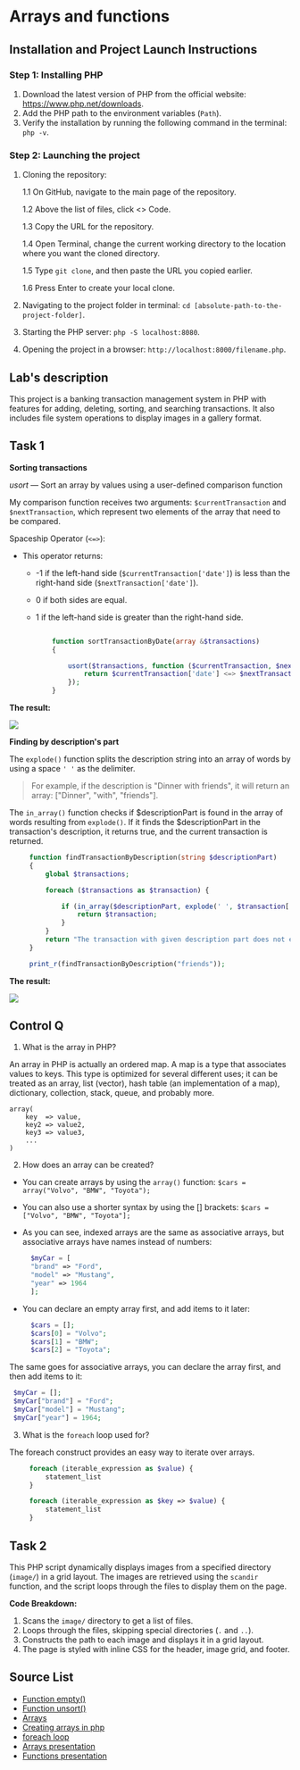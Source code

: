 # Arrays and functions

## Installation and Project Launch Instructions
 
### Step 1: Installing PHP 

1. Download the latest version of PHP from the official website: https://www.php.net/downloads.
2. Add the PHP path to the environment variables (`Path`).
3. Verify the installation by running the following command in the terminal: `php -v`.

### Step 2: Launching the project

1. Cloning the repository:

   1.1 On GitHub, navigate to the main page of the repository.

   1.2 Above the list of files, click <> Code.
   
   1.3 Copy the URL for the repository.

   1.4 Open Terminal, сhange the current working directory to the location where you want the cloned directory.

   1.5 Type `git clone`, and then paste the URL you copied earlier.

   1.6 Press Enter to create your local clone.
   
2. Navigating to the project folder in terminal: `cd [absolute-path-to-the-project-folder]`.
3. Starting the PHP server: `php -S localhost:8080`.
4. Opening the project in a browser: `http://localhost:8000/filename.php`.

## Lab's description 

This project is a banking transaction management system in PHP with features for adding, deleting, sorting, and searching transactions. It also includes file system operations to display images in a gallery format.

## Task 1

**Sorting transactions**

*usort* — Sort an array by values using a user-defined comparison function

My comparison function receives two arguments: `$currentTransaction` and `$nextTransaction`, which represent two elements of the array that need to be compared.

Spaceship Operator (`<=>`):
- This operator returns:
  - -1 if the left-hand side (`$currentTransaction['date']`) is less than the right-hand side (`$nextTransaction['date']`).
  - 0 if both sides are equal.
  - 1 if the left-hand side is greater than the right-hand side.

    ```php
    
        function sortTransactionByDate(array &$transactions)
        {

            usort($transactions, function ($currentTransaction, $nextTransaction) {
                return $currentTransaction['date'] <=> $nextTransaction['date'];
            });
        }
    
    ```

**The result:**

  <img src="docs-images/sorting.png">

**Finding by description's part**

The `explode()` function splits the description string into an array of words by using a space `' '` as the delimiter. 

>For example, if the description is "Dinner with friends", it will return an array: 
>["Dinner", "with", "friends"].

The `in_array()` function checks if $descriptionPart is found in the array of words resulting from `explode()`. If it finds the $descriptionPart in the transaction's description, it returns true, and the current transaction is returned.

   ```php
        function findTransactionByDescription(string $descriptionPart)
        {
            global $transactions;

            foreach ($transactions as $transaction) {

                if (in_array($descriptionPart, explode(' ', $transaction['description']))) {
                    return $transaction;
                }
            }
            return "The transaction with given description part does not exist!";
        }

        print_r(findTransactionByDescription("friends"));
   ```
**The result:**

  <img src="docs-images/description.png">

## Control Q

1. What is the array in PHP?

An array in PHP is actually an ordered map. A map is a type that associates values to keys. This type is optimized for several different uses; it can be treated as an array, list (vector), hash table (an implementation of a map), dictionary, collection, stack, queue, and probably more.

    array(
        key  => value,
        key2 => value2,
        key3 => value3,
        ...
    )

2. How does an array can be created? 

 - You can create arrays by using the `array()` function: `$cars = array("Volvo", "BMW", "Toyota");`
 - You can also use a shorter syntax by using the [] brackets: `$cars = ["Volvo", "BMW", "Toyota"];`
 - As you can see, indexed arrays are the same as associative arrays, but associative arrays have names instead of numbers: 

    ```php
      $myCar = [
      "brand" => "Ford",
      "model" => "Mustang",
      "year" => 1964
      ];
    ```

 - You can declare an empty array first, and add items to it later: 

    ```php
      $cars = [];
      $cars[0] = "Volvo";
      $cars[1] = "BMW";
      $cars[2] = "Toyota";
    ```
 The same goes for associative arrays, you can declare the array first, and then add items to it:

   ```php
    $myCar = [];
    $myCar["brand"] = "Ford";
    $myCar["model"] = "Mustang";
    $myCar["year"] = 1964;
   ```

3. What is the `foreach` loop used for?

The foreach construct provides an easy way to iterate over arrays.

   ```php
        foreach (iterable_expression as $value) {
            statement_list
        }
   ```

   ```php
        foreach (iterable_expression as $key => $value) {
            statement_list
        }
   ```
## Task 2

This PHP script dynamically displays images from a specified directory (`image/`) in a grid layout. The images are retrieved using the `scandir` function, and the script loops through the files to display them on the page.

**Code Breakdown:**

 1. Scans the `image/` directory to get a list of files.
 2. Loops through the files, skipping special directories (`.` and `..`).
 3. Constructs the path to each image and displays it in a grid layout.
 4. The page is styled with inline CSS for the header, image grid, and footer.

## Source List

- [Function empty()](https://www.php.net/manual/en/function.empty.php)
- [Function unsort()](https://www.php.net/manual/en/function.usort.php)
- [Arrays](https://www.php.net/manual/en/function.usort.php)
- [Creating arrays in php](https://www.w3schools.com/php/php_arrays_create.asp)
- [foreach loop](https://www.php.net/manual/en/control-structures.foreach.php)
- [Arrays presentation](https://moodle.usm.md/pluginfile.php/760291/mod_resource/content/1/%28PHP%29%20Arrays.pdf)
- [Functions presentation](https://moodle.usm.md/pluginfile.php/761090/mod_resource/content/2/%28PHP%29%20Functions.pdf)

